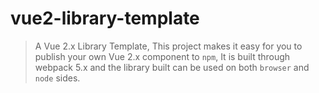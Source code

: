 # vue2-library-template

> A Vue 2.x Library Template, This project makes it easy for you to publish your own Vue 2.x component to `npm`, It is built through webpack 5.x and the library built can be used on both `browser` and `node` sides.

